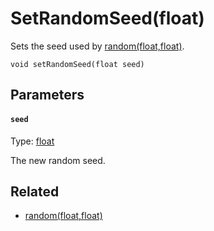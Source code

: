 # SetRandomSeed(float)

Sets the seed used by [random(float,float)](/MdDocs/Functions/Math/Random.md).

```
void setRandomSeed(float seed)
```

## Parameters

#### `seed`
Type: [float](/MdDocs/Types/Float.md)

The new random seed.

## Related

 - [random(float,float)](/MdDocs/Functions/Math/Random.md)


